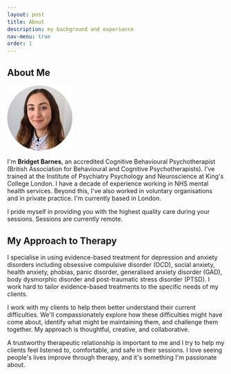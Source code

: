 ```yaml
---
layout: post
title: About
description: my background and experience
nav-menu: true
order: 1
---
```


## About Me

<img src="assets/images/avatar.png" width="30%"  alt="Photo of Bridget"/>

I'm <b>Bridget Barnes</b>, an accredited Cognitive Behavioural Psychotherapist (British Association for Behavioural and Cognitive Psychotherapists). I've trained at the Institute of Psychiatry Psychology and Neuroscience at King's College London. I have a decade of experience working in NHS mental health services. Beyond this, I've also worked in voluntary organisations and in private practice. I'm currently based in London.

I pride myself in providing you with the highest quality care during your sessions. Sessions are currently remote.

## My Approach to Therapy

I specialise in using evidence-based treatment for depression and anxiety disorders including obsessive compulsive
disorder (OCD), social anxiety, health anxiety, phobias, panic disorder, generalised anxiety disorder (GAD), body
dysmorphic disorder and post-traumatic stress disorder (PTSD). I work hard to tailor evidence-based treatments to the
specific needs of my clients.

I work with my clients to help them better understand their current difficulties.
We'll compassionately explore how these difficulties might have come about, identify what might be maintaining them, and challenge them together. My approach is thoughtful, creative, and collaborative.

A trustworthy therapeutic relationship is important to me and I try to help my clients feel listened to, comfortable, and safe in their sessions.
I love seeing people's lives improve through therapy, and it's something I'm passionate about.
